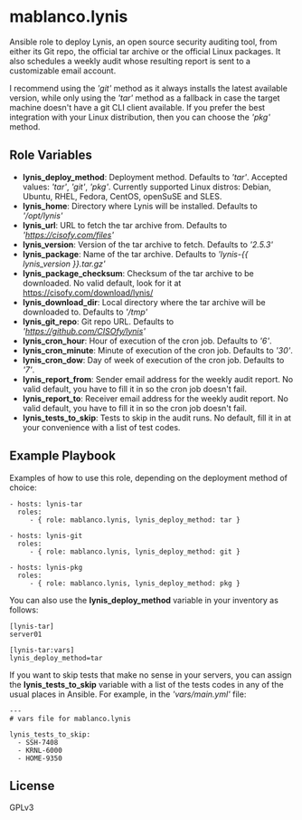 # mablanco.lynis

Ansible role to deploy Lynis, an open source security auditing tool, from either its Git repo, the official tar archive or the official Linux packages. It also schedules a weekly audit whose resulting report is sent to a customizable email account.

I recommend using the *'git'* method as it always installs the latest available version, while only using the *'tar'* method as a fallback in case the target machine doesn't have a git CLI client available. If you prefer the best integration with your Linux distribution, then you can choose the *'pkg'* method.

## Role Variables

- **lynis_deploy_method**: Deployment method. Defaults to *'tar'*. Accepted values: *'tar'*, *'git'*, *'pkg'*. Currently supported Linux distros: Debian, Ubuntu, RHEL, Fedora, CentOS, openSuSE and SLES.
- **lynis_home**: Directory where Lynis will be installed. Defaults to *'/opt/lynis'*
- **lynis_url**: URL to fetch the tar archive from. Defaults to *'https://cisofy.com/files'*
- **lynis_version**: Version of the tar archive to fetch. Defaults to *'2.5.3'*
- **lynis_package**: Name of the tar archive. Defaults to *'lynis-{{ lynis_version }}.tar.gz'*
- **lynis_package_checksum**: Checksum of the tar archive to be downloaded. No valid default, look for it at https://cisofy.com/download/lynis/
- **lynis_download_dir**: Local directory where the tar archive will be downloaded to. Defaults to *'/tmp'*
- **lynis_git_repo**: Git repo URL. Defaults to *'https://github.com/CISOfy/lynis'*
- **lynis_cron_hour**: Hour of execution of the cron job. Defaults to *'6'*.
- **lynis_cron_minute**: Minute of execution of the cron job. Defaults to *'30'*.
- **lynis_cron_dow**: Day of week of execution of the cron job. Defaults to *'7'*.
- **lynis_report_from**: Sender email address for the weekly audit report. No valid default, you have to fill it in so the cron job doesn't fail.
- **lynis_report_to**: Receiver email address for the weekly audit report. No valid default, you have to fill it in so the cron job doesn't fail.
- **lynis_tests_to_skip**: Tests to skip in the audit runs. No default, fill it in at your convenience with a list of test codes.

## Example Playbook

Examples of how to use this role, depending on the deployment method of choice:

    - hosts: lynis-tar
      roles:
         - { role: mablanco.lynis, lynis_deploy_method: tar }

    - hosts: lynis-git
      roles:
         - { role: mablanco.lynis, lynis_deploy_method: git }

    - hosts: lynis-pkg
      roles:
         - { role: mablanco.lynis, lynis_deploy_method: pkg }

You can also use the **lynis_deploy_method** variable in your inventory as follows:

    [lynis-tar]
    server01

    [lynis-tar:vars]
    lynis_deploy_method=tar

If you want to skip tests that make no sense in your servers, you can assign the **lynis_tests_to_skip** variable with a list of the tests codes in any of the usual places in Ansible. For example, in the *'vars/main.yml'* file:

    ---
    # vars file for mablanco.lynis

    lynis_tests_to_skip:
      - SSH-7408
      - KRNL-6000
      - HOME-9350

## License

GPLv3
